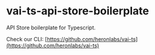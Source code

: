 # vai-ts-api-store-boilerplate

API Store boilerplate for Typescript.

Check our CLI: [https://github.com/heronlabs/vai-ts](https://github.com/heronlabs/vai-ts)
